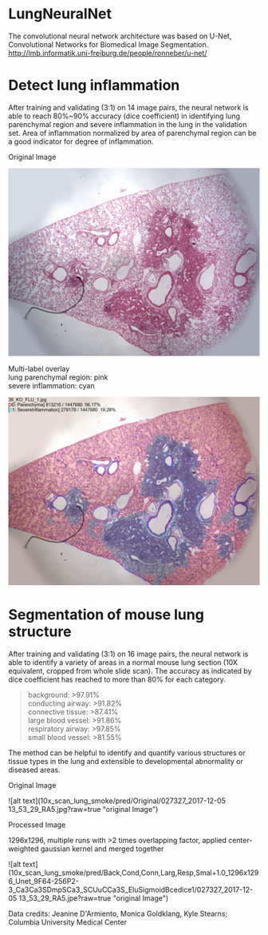# LungNeuralNet

The convolutional neural network architecture was based on U-Net, Convolutional Networks for Biomedical Image Segmentation.
http://lmb.informatik.uni-freiburg.de/people/ronneber/u-net/


# Detect lung inflammation  

After training and validating (3:1) on 14 image pairs, the neural network is able to reach 80%~90% accuracy (dice coefficient) in identifying lung parenchymal region and severe inflammation in the lung in the validation set. Area of inflammation normalized by area of parenchymal region can be a good indicator for degree of inflammation.

<dl>
    <dt>Original Image</dt>
    <dl></dl>
</dl>

![alt text](2x_field_lung_flu/pred/Original/36_KO_FLU_1.jpg?raw=true "original Image")

<dl>
    <dt>Multi-label overlay</dd>
    <dt>lung parenchymal region: pink</dt>
    <dt>severe inflammation: cyan</dt>
</dl>

![alt text](2x_field_lung_flu/pred/Parenchyma,SevereInflam1.0_512x512_Unet_8F64-256P2-2_Ca3Ca3SDmpSCa3_SSUuCCa3Ca3_EluSigmoidBcedice1/36_KO_FLU_1.jpe?raw=true "severe inflammation in the lung")

# Segmentation of mouse lung structure 
After training and validating (3:1) on 16 image pairs, the neural network is able to identify a variety of areas in a normal mouse lung section (10X equivalent, cropped from whole slide scan).
The accuracy as indicated by dice coefficient has reached to more than 80% for each category.<br/>
>background: >97.91% <br/>
conducting airway: >91.82% <br/>
connective tissue: >87.41% <br/>
large blood vessel: >91.86% <br/>
respiratory airway: >97.85% <br/>
small blood vessel: >81.55% <br/>

The method can be helpful to identify and quantify various structures or tissue types in the lung and extensible to developmental abnormality or diseased areas.

<dl>
    <dt>Original Image</dt>
</dl>

![alt text](10x_scan_lung_smoke/pred/Original/027327_2017-12-05 13_53_29_RA5.jpg?raw=true "original Image")

<dl>
    <dt>Processed Image</dt>
    <dl>1296x1296, multiple runs with >2 times overlapping factor, applied center-weighted gaussian kernel and merged together</dl>
</dl>

![alt text](10x_scan_lung_smoke/pred/Back,Cond,Conn,Larg,Resp,Smal+1.0_1296x1296_Unet_9F64-256P2-3_Ca3Ca3SDmpSCa3_SCUuCCa3S_EluSigmoidBcedice1/027327_2017-12-05 13_53_29_RA5.jpe?raw=true "original Image")


Data credits: Jeanine D'Armiento, Monica Goldklang, Kyle Stearns; Columbia University Medical Center
